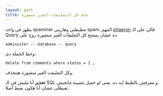```yaml
---
layout: post
title: حذف كل التعليقات الغير منشورة
---
```

يظهر فى واحد spammer مظبطنى وهارينى spam، المهم [phaeron](http://www.phaeronix.net) قالى على الـ Query ده عشان يمسح كل التعليقات الغير منشورة  روح على

    administer -- database -- query

وحط الجملة دى:

    delete from comments where status = 1 ;
 

وكل التعليقت الغير منشورة هتنحذف.  


**تحذير** أنا مليش فى الـ SQL و معرفش بالظبط ايه ده، يعنى لو حصل مصيبة ماتجيش تعيطلى عشان أنا هكون بعيط أصلا.
